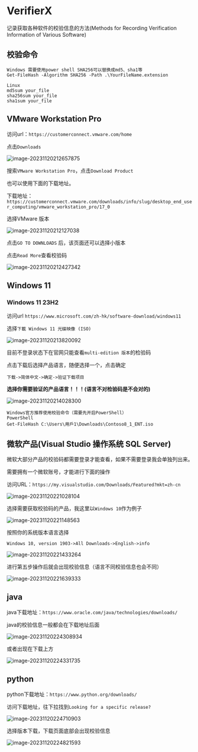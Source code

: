 # VerifierX
记录获取各种软件的校验信息的方法(Methods for Recording Verification Information of Various Software)

## 校验命令

```
Windows 需要使用power shell SHA256可以替换成md5、sha1等
Get-FileHash -Algorithm SHA256 -Path .\YourFileName.extension 

Linux
md5sum your_file
sha256sum your_file
sha1sum your_file
```



## VMware Workstation Pro 

访问url：`https://customerconnect.vmware.com/home`

点击`Downloads`

![image-20231120212657875](https://raw.githubusercontent.com/loulan-ling/VerifierX/main/img/image-20231120212657875.png)

搜索`VMware Workstation Pro`，点击`Download Product`

也可以使用下面的下载地址。

下载地址：`https://customerconnect.vmware.com/downloads/info/slug/desktop_end_user_computing/vmware_workstation_pro/17_0`

选择VMware 版本

![image-20231120212127038](https://raw.githubusercontent.com/loulan-ling/VerifierX/main/img/image-20231120212127038.png)

点击`GO TO DOWNLOADS` 后，该页面还可以选择小版本

点击`Read More`查看校验码

![image-20231120212427342](https://raw.githubusercontent.com/loulan-ling/VerifierX/main/img/image-20231120212427342.png)





## Windows 11

### Windows 11 23H2

访问url `https://www.microsoft.com/zh-hk/software-download/windows11`

选择`下載 Windows 11 光碟映像 (ISO)`

![image-20231120213820092](https://raw.githubusercontent.com/loulan-ling/VerifierX/main/img/image-20231120213820092.png)

目前不登录状态下在官网只能查看`multi-edition 版本`的检验码

点击下载后选择产品语言，随便选择一个，点击确定

`下载->简体中文->确定->验证下载项目`

**选择你需要验证的产品语言！！！(语言不对检验码是不会对的)**



![image-20231120214028300](https://raw.githubusercontent.com/loulan-ling/VerifierX/main/img/image-20231120214028300.png)

```
Windows官方推荐使用校验命令（需要先开启PowerShell）
PowerShell
Get-FileHash C:\Users\用戶1\Downloads\Contoso8_1_ENT.iso
```



## 微软产品(Visual Studio 操作系统 SQL Server)
微软大部分产品的校验码都需要登录才能查看，如果不需要登录我会单独列出来。

需要拥有一个微软账号，才能进行下面的操作

访问URL：`https://my.visualstudio.com/Downloads/Featured?mkt=zh-cn`

![image-20231120221028104](https://raw.githubusercontent.com/loulan-ling/VerifierX/main/img/image-20231120221028104.png)

选择需要获取校验码的产品，我这里以`Windows 10`作为例子

![image-20231120221148563](https://raw.githubusercontent.com/loulan-ling/VerifierX/main/img/image-20231120221148563.png)

按照你的系统版本语言选择

`Windows 10, version 1903->All Downloads->English->info`

![image-20231120221433264](https://raw.githubusercontent.com/loulan-ling/VerifierX/main/img/image-20231120221433264.png)

进行第五步操作后就会出现校验信息（语言不同校验信息也会不同）

![image-20231120221639333](https://raw.githubusercontent.com/loulan-ling/VerifierX/main/img/image-20231120221639333.png)



## java

java下载地址：`https://www.oracle.com/java/technologies/downloads/`

java的校验信息一般都会在下载地址后面

![image-20231120224308934](https://raw.githubusercontent.com/loulan-ling/VerifierX/main/img/image-20231120224308934.png)

或者出现在下载上方

![image-20231120224331735](https://raw.githubusercontent.com/loulan-ling/VerifierX/main/img/image-20231120224331735.png)

## python

python下载地址：`https://www.python.org/downloads/`

访问下载地址，往下拉找到`Looking for a specific release?`

![image-20231120224710903](https://raw.githubusercontent.com/loulan-ling/VerifierX/main/img/image-20231120224710903.png)

选择版本下载，下载页面底部会出现校验信息

![image-20231120224821593](https://raw.githubusercontent.com/loulan-ling/VerifierX/main/img/image-20231120224821593.png)
